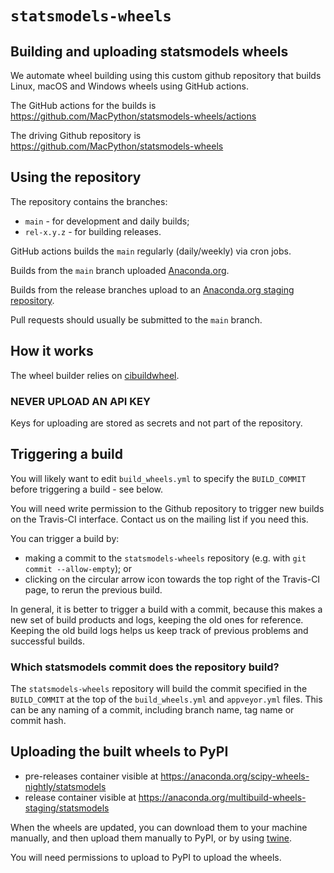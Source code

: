 # `statsmodels-wheels`

## Building and uploading statsmodels wheels

We automate wheel building using this custom github repository that
builds Linux, macOS and Windows wheels using GitHub actions.

The GitHub actions for the builds is
<https://github.com/MacPython/statsmodels-wheels/actions>

The driving Github repository is
<https://github.com/MacPython/statsmodels-wheels>

## Using the repository

The repository contains the branches:

- `main` - for development and daily builds;
- `rel-x.y.z` - for building releases.

GitHub actions builds the `main` regularly (daily/weekly) via cron jobs.

Builds from the `main` branch uploaded [Anaconda.org](https://anaconda.org/scipy-wheels-nightly/statsmodels).

Builds from the release branches upload to an
[Anaconda.org staging repository](https://anaconda.org/multibuild-wheels-staging/statsmodels).

Pull requests should usually be submitted to the `main` branch.

## How it works

The wheel builder relies on [cibuildwheel](https://github.com/pypa/cibuildwheel).

### NEVER UPLOAD AN API KEY

Keys for uploading are stored as secrets and not part of the repository.

## Triggering a build

You will likely want to edit `build_wheels.yml` to specify the `BUILD_COMMIT`
before triggering a build - see below.

You will need write permission to the Github repository to trigger new
builds on the Travis-CI interface. Contact us on the mailing list if you
need this.

You can trigger a build by:

- making a commit to the `statsmodels-wheels` repository (e.g. with
  `git commit --allow-empty`); or
- clicking on the circular arrow icon towards the top right of the
  Travis-CI page, to rerun the previous build.

In general, it is better to trigger a build with a commit, because this
makes a new set of build products and logs, keeping the old ones for
reference. Keeping the old build logs helps us keep track of previous
problems and successful builds.

### Which statsmodels commit does the repository build?

The `statsmodels-wheels` repository will build the commit specified in
the `BUILD_COMMIT` at the top of the `build_wheels.yml` and `appveyor.yml`
files. This can be any naming of a commit, including branch name, tag
name or commit hash.

## Uploading the built wheels to PyPI

- pre-releases container visible at
  <https://anaconda.org/scipy-wheels-nightly/statsmodels>
- release container visible at
  <https://anaconda.org/multibuild-wheels-staging/statsmodels>

When the wheels are updated, you can download them to your machine
manually, and then upload them manually to PyPI, or by using
[twine](https://pypi.python.org/pypi/twine).

You will need permissions to upload to PyPI to upload the wheels.
